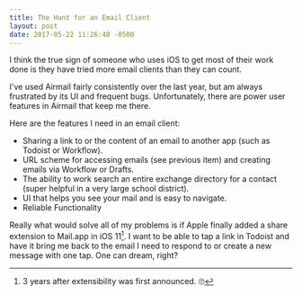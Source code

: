 ```yaml
---
title: The Hunt for an Email Client
layout: post
date: 2017-05-22 11:26:48 -0500
---
```



I think the true sign of someone who uses iOS to get most of their work done is they have tried more email clients than they can count.

I've used Airmail fairly consistently over the last year, but am always frustrated by its UI and frequent bugs. Unfortunately, there are power user features in Airmail that keep me there.

Here are the features I need in an email client:

- Sharing a link to or the content of an email to another app (such as Todoist or Workflow).
- URL scheme for accessing emails (see previous item) and creating emails via Workflow or Drafts.
- The ability to work search an entire exchange directory for a contact (super helpful in a very large school district).
- UI that helps you see your mail and is easy to navigate.
- Reliable Functionality

Really what would solve all of my problems is if Apple finally added a share extension to Mail.app in iOS 11[^1].  I want to be able to tap a link in Todoist and have it bring me back to the email I need to respond to or create a new message with one tap. One can dream, right?



[^1]:	3 years after extensibility was first announced. 🙄